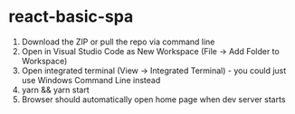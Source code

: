 ﻿# react-basic-spa

1. Download the ZIP or pull the repo via command line
2. Open in Visual Studio Code as New Workspace (File -> Add Folder to Workspace)
3. Open integrated terminal (View -> Integrated Terminal) - you could just use Windows Command Line instead
4. yarn && yarn start
5. Browser should automatically open home page when dev server starts
